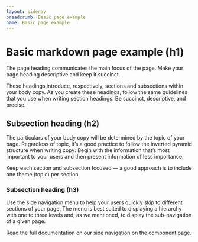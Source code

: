 ```yaml
---
layout: sidenav
breadcrumb: Basic page example
name: Basic page example
---
```

# Basic markdown page example (h1)

The page heading communicates the main focus of the page. Make your page heading descriptive and keep it succinct.

These headings introduce, respectively, sections and subsections within your body copy. As you create these headings, follow the same guidelines that you use when writing section headings: Be succinct, descriptive, and precise.

## Subsection heading (h2)

The particulars of your body copy will be determined by the topic of your page. Regardless of topic, it’s a good practice to follow the inverted pyramid structure when writing copy: Begin with the information that’s most important to your users and then present information of less importance.

Keep each section and subsection focused — a good approach is to include one theme (topic) per section.

### Subsection heading (h3)

Use the side navigation menu to help your users quickly skip to different sections of your page. The menu is best suited to displaying a hierarchy with one to three levels and, as we mentioned, to display the sub-navigation of a given page.

Read the full documentation on our side navigation on the component page.

